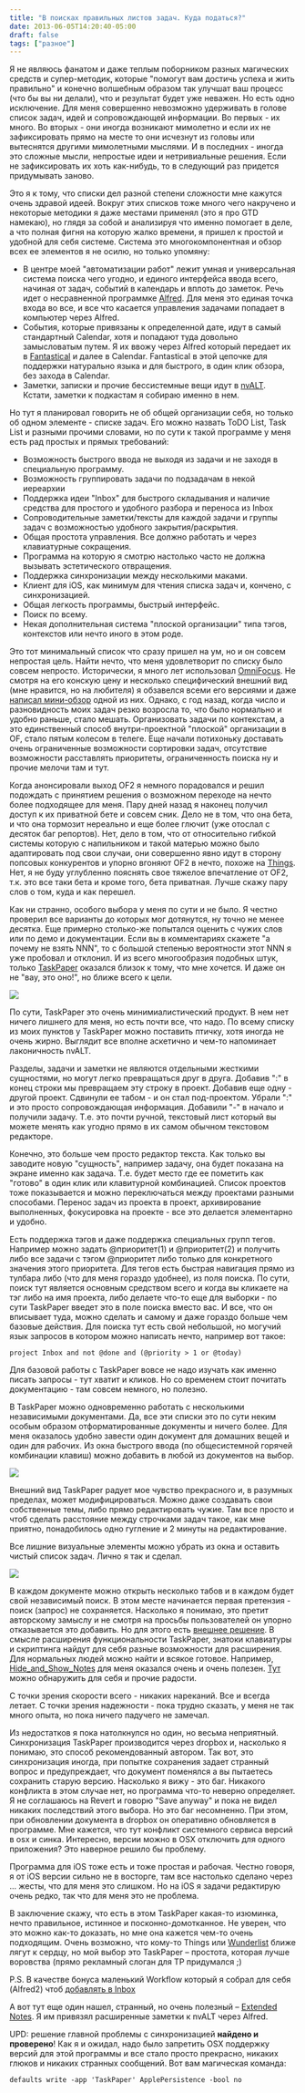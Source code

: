 ```yaml
---
title: "В поисках правильных листов задач. Куда податься?"
date: 2013-06-05T14:20:40-05:00
draft: false
tags: ["разное"]
---
```


Я не являюсь фанатом и даже теплым поборником разных магических средств и супер-методик, которые "помогут вам достичь успеха и жить правильно" и конечно волшебным образом так улучшат ваш процесс (что бы вы ни делали), что и результат будет уже неважен. Но есть одно исключение. Для меня совершенно невозможно удерживать в голове список задач, идей и сопровождающей информации. Во первых - их много. Во вторых - они иногда возникают мимолетно и если их не зафиксировать прямо на месте то они исчезнут из головы или вытеснятся другими мимолетными мыслями. И в последних - иногда это сложные мысли, непростые идеи и нетривиальные решения. Если не зафиксировать их хоть как-нибудь, то в следующий раз придется придумывать заново.

Это я к тому, что списки дел разной степени сложности мне кажутся очень здравой идеей. Вокруг этих списков тоже много чего накручено и некоторые методики я даже местами применял (это я про GTD намекаю), но глядя за собой и анализируя что именно помогает в деле, а что полная фигня на которую жалко времени, я пришел к простой и удобной для себя системе. Система это многокомпонентная и обзор всех ее элементов я не осилю, но только упомяну:

* В центре моей "автоматизации работ" лежит умная и универсальная система поиска чего угодно, и единого интерфейса ввода всего, начиная от задач, событий в календарь и вплоть до заметок. Речь идет о несравненной программке [Alfred](http://www.alfredapp.com). Для меня это единая точка входа во все, и все что касается управления задачами попадает в компьютер через Alfred.
* События, которые привязаны к определенной дате, идут в самый стандартный Calendar, хотя и попадают туда довольно замысловатым путем. Я их ввожу через Alfred который передает их в [Fantastical](http://flexibits.com/fantastical) и далее в Calendar. Fantastical в этой цепочке для поддержки натурально языка и для быстрого, в один клик обзора, без захода в Calendar.
* Заметки, записки и прочие бессистемные вещи идут в [nvALT](http://brettterpstra.com/projects/nvalt/). Кстати, заметки к подкастам я собираю именно в нем.

Но тут я планировал говорить не об общей организации себя, но только об одном элементе - списке задач. Его можно назвать ToDO List, Task List и разными прочими словами, но по сути к такой программе у меня есть рад простых и прямых требований:

- Возможность быстрого ввода не выходя из задачи и не заходя в специальную программу.
- Возможность группировать задачи по подзадачам в некой иереархии
- Поддержка идеи "Inbox" для быстрого складывания и наличие средства для простого и удобного разбора и переноса из Inbox
- Сопроводительные заметки/тексты для каждой задачи и группы задач с возможностью удобного закрытия/раскрытия.
- Общая простота управления. Все должно работать и через клавиатурные сокращения.
- Программа на которую я смотрю настолько часто не должна вызывать эстетического отвращения.
- Поддержка синхронизации между несколькими маками.
- Клиент для iOS, как минимум для чтения списка задач и, кончено, с синхронизацией.
- Общая легкость программы, быстрый интерфейс.
- Поиск по всему.
- Некая дополнительная система "плоской организации" типа тэгов, контекстов или нечто иного в этом роде.

Это тот минимальный список что сразу пришел на ум, но и он совсем непростая цель. Найти нечто, что меня удовлетворит по списку было совсем непросто. Исторически, я много лет использовал [OmniFocus](http://www.omnigroup.com/products/omnifocus/). Не смотря на его конскую цену и несколько специфический внешний вид (мне нравится, но на любителя) я обзавелся всеми его версиями и даже [написал мини-обзор](http://p.umputun.com/p/2010/07/30/msg-/) одной из них. Однако, с год назад, когда число и разновидность моих задач резко возросла то, что было нормально и удобно раньше, стало мешать. Организовать задачи по контекстам, а это единственный способ внутри-проектной "плоской" организации в OF, стало пятым колесом в телеге. Еще начали потихоньку доставать очень ограниченные возможности сортировки задач, отсутствие возможности расставлять приоритеты, ограниченность поиска ну и прочие мелочи там и тут.

Когда анонсировали выход OF2 я немного порадовался и решил подождать с принятием решения о возможном переходе на нечто более подходящее для меня. Пару дней назад я наконец получил доступ к их приватной бете и совсем сник. Дело не в том, что она бета, и что она тормозит нереально и еще более глючит (уже отослал с десяток баг репортов). Нет, дело в том, что от относительно гибкой системы которую с напильником и такой матерью можно было адаптировать под свои случаи, они совершенно явно идут в сторону попсовых конкурентов и упорно вгоняют OF2 в нечто, похоже на [Things](http://culturedcode.com/things/). Нет, я не буду углубленно пояснять свое тяжелое впечатление от OF2, т.к. это все таки бета и кроме того, бета приватная. Лучше скажу пару слов о том, куда и как перешел.

Как ни странно, особого выбора у меня по сути и не было. Я честно проверил все варианты до которых мог дотянутся, ну точно не менее десятка. Еще примерно столько-же попытался оценить с чужих слов или по демо и документации. Если вы в комментариях скажете "а почему не взять NNN", то с большой степенью вероятности этот NNN я уже пробовал и отклонил. И из всего многообразия подобных штук, только [TaskPaper](http://www.hogbaysoftware.com/products/taskpaper) оказался близок к тому, что мне хочется. И даже он не "вау, это оно!", но ближе всего к цели.

![](/images/posts/tp-1.png)

По сути, TaskPaper это очень минимиалистический продукт. В нем нет ничего лишнего для меня, но есть почти все, что надо. По всему списку из моих пунктов у TaskPaper можно поставить птичку, хотя иногда не очень жирно. Выглядит все вполне аскетично и чем-то напоминает лаконичность nvALT.

Разделы, задачи и заметки не являются отдельными жесткими сущностями, но могут легко превращаться друг в друга. Добавив ":" в конец строки мы превращаем эту строку в проект. Добавив еще одну - другой проект. Сдвинули ее табом - и он стал под-проектом. Убрали ":" и это просто сопровождающая информация. Добавили "-" в начало и получили задачу. Т.е. это почти ручной, текстовый лист который вы можете менять как угодно прямо в их самом обычном текстовом редакторе.

Конечно, это больше чем просто редактор текста. Как только вы заводите новую "сущность", например задачу, она будет показана на экране именно как задача. Т.е. будет место где ее пометить как "готово" в один клик или клавитурной комбинацией. Список проектов тоже показывается и можно переключаться между проектами разными способами. Перенос задач из проекта в проект, архивирование выполненных, фокусировка на проекте - все это делается элементарно и удобно.

Есть поддержка тэгов и даже поддержка специальных групп тегов. Например можно задать @приоритет(1) и @приоритет(2) и получить либо все задачи с тэгом @приоритет либо только для конкретного значения этого приоритета. Для тегов есть быстрая навигация прямо из тулбара либо (что для меня гораздо удобнее), из поля поиска. По сути, поиск тут является основным средством всего и когда вы кликаете на тэг либо на имя проекта, либо делаете что-то еще для выборки - по сути TaskPaper введет это в поле поиска вместо вас. И все, что он вписывает туда, можно сделать и самому и даже гораздо больше чем базовые действия. Для поиска тут есть свой небольшой, но могучий язык запросов в котором можно написать нечто, например вот такое:

	project Inbox and not @done and (@priority > 1 or @today)

Для базовой работы с TaskPaper вовсе не надо изучать как именно писать запросы - тут хватит и кликов. Но со временем стоит почитать документацию - там совсем немного, но полезно.

В TaskPaper можно одновременно работать с несколькими независимыми документами. Да, все эти списки это по сути неким особым образом отформатированные документы и ничего более. Для меня оказалось удобно завести один документ для домашних вещей и один для рабочих. Из окна быстрого ввода (по общесистемной горячей комбинации клавиш) можно добавить в любой из документов на выбор.

![](/images/posts/tp-3.png#floatright)

Внешний вид TaskPaper радует мое чувство прекрасного и, в разумных пределах, может модифицироваться. Можно даже создавать свои собственные темы, либо прямо редактировать чужие. Там все просто и чтоб сделать расстояние между строчками задач такое, как мне приятно, понадобилось одно гугление и 2 минуты на редактирование.

Все лишние визуальные элементы можно убрать из окна и оставить чистый список задач. Лично я так и сделал.

![](/images/posts/tp-2.png)

В каждом документе можно открыть несколько табов и в каждом будет свой независимый поиск. В этом месте начинается первая претензия - поиск (запрос) не сохраняется. Насколько я понимаю, это претит авторскому замыслу и не смотря на просьбы пользователей он упорно отказывается это добавить. Но для этого есть [внешнее решение](http://www.hogbaysoftware.com/wiki/SavedSearches). В смысле расширения функциональности TaskPaper, знатоки клавиатуры и скриптинга найдут для себя разные возможности для расширения. Для нормальных людей можно найти и всякое готовое. Например, [Hide_and_Show_Notes](http://www.hogbaysoftware.com/wiki/Hide_and_Show_Notes) для меня оказался очень и очень полезен. [Тут](http://www.hogbaysoftware.com/wiki/TaskPaperAppleScripts) можно обнаружить для себя и прочие радости.


С точки зрения скорости всего - никаких нареканий. Все и всегда летает. С точки зрения надежности - пока трудно сказать, у меня не так много опыта, но пока ничего падучего не замечал.

Из недостатков я пока натолкнулся но один, но весьма неприятный. Синхронизация TaskPaper производится через dropbox и, насколько я понимаю, это способ рекомендованный автором. Так вот, это синхронизация иногда, при попытке сохранения задает странный вопрос и предупреждает, что документ поменялся а вы пытаетесь сохранить старую версию. Насколько я вижу - это баг. Никакого конфликта в этом случае нет, но программа что-то неверно определяет. Я не соглашаюсь на Revert и говорю "Save anyway" и пока не видел никаких последствий этого выбора. Но это баг несомненно. При этом, при обновлении документа в dropbox он оперативно обновляется в программе. Мне кажется, что тут конфликт системного сервиса версий в osx и синка. Интересно, версии можно в OSX отключить для одного приложения? Это наверное решило бы проблему.

Программа для iOS тоже есть и тоже простая и рабочая. Честно говоря, я от iOS версии сильно не в восторге, там все настолько сделано через ... жесты, что для меня это слишком. Но на iOS я задачи редактирую очень редко, так что для меня это не проблема.

В заключение скажу, что есть в этом TaskPaper какая-то изюминка, нечто правильное, истинное и посконно-домотканное. Не уверен, что это можно как-то доказать, но мне она кажется чем-то очень подходящим. Очень возможно, что кому-то Тhings или [Wunderlist](http://www.6wunderkinder.com/wunderlist) ближе лягут к сердцу, но мой выбор это TaskPaper – простота, которая лучше воровства (прямо рекламный слоган для TP придумался ;)

P.S. В качестве бонуса маленький Workflow который я собрал для себя (Alfred2) чтоб [добавлять в Inbox](/files/TaskPaper.alfredworkflow)

А вот тут еще один нашел, странный, но очень полезный – [Extended Notes](http://www.alfredforum.com/topic/282-taskpaper-actions/). Я им привязял расширенные заметки к nvALT через Alfred.

UPD: решение главной проблемы с синхронизацией **найдено и проверено**! Как я и ожидал, надо было запретить OSX поддержку версий для этой программы и все стало просто прекрасно, никаких глюков и никаких странных сообщений. Вот вам магическая команда:

	defaults write -app 'TaskPaper' ApplePersistence -bool no
